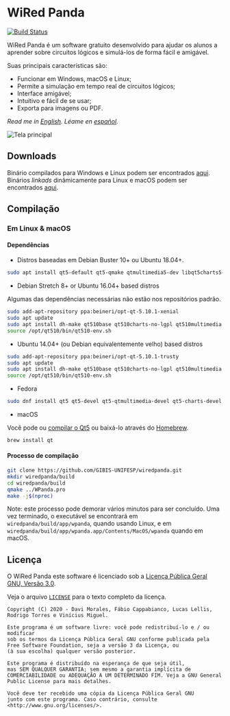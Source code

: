 # WiRed Panda

[![Build Status](https://travis-ci.org/GIBIS-UNIFESP/wiRedPanda.svg?branch=master)](https://travis-ci.org/GIBIS-UNIFESP/wiRedPanda)

WiRed Panda é um software gratuito desenvolvido para ajudar os alunos a aprender sobre circuitos lógicos e simulá-los de forma fácil e amigável.

Suas principais características são:
  - Funcionar em Windows, macOS e Linux;
  - Permite a simulação em tempo real de circuitos lógicos;
  - Interface amigável;
  - Intuitivo e fácil de se usar;
  - Exporta para imagens ou PDF.

_Read me in [English](README.md). Léame en [español](README_es.md)._
   
![Tela principal](https://user-images.githubusercontent.com/36349314/97934063-532ed000-1d53-11eb-9667-73ea32f456ce.png)

## Downloads

Binário compilados para Windows e Linux podem ser encontrados [aqui](http://gibis-unifesp.github.io/wiRedPanda/downloads/).
Binários _linkads_ dinâmicamente para Linux e macOS podem ser encontrados [aqui](https://github.com/GIBIS-UNIFESP/wiRedPanda/releases).

## Compilação

### Em Linux & macOS

#### Dependências

* Distros baseadas em Debian Buster 10+ ou Ubuntu 18.04+.

```bash
sudo apt install qt5-default qt5-qmake qtmultimedia5-dev libqt5charts5-dev
```

* Debian Stretch 8+ or Ubuntu 16.04+ based distros

Algumas das dependências necessárias não estão nos repositórios padrão.

```bash
sudo add-apt-repository ppa:beineri/opt-qt-5.10.1-xenial
sudo apt update 
sudo apt install dh-make qt510base qt510charts-no-lgpl qt510multimedia
source /opt/qt510/bin/qt510-env.sh
```

* Ubuntu 14.04+ (ou Debian equivalentemente velho) based distros

```bash
sudo add-apt-repository ppa:beineri/opt-qt-5.10.1-trusty
sudo apt update 
sudo apt install dh-make qt510base qt510charts-no-lgpl qt510multimedia
source /opt/qt510/bin/qt510-env.sh
```

* Fedora

```bash
sudo dnf install qt5 qt5-devel qt5-qtmultimedia-devel qt5-charts-devel
```

* macOS

Você pode ou [compilar o Qt5](https://doc.qt.io/qt-5/macos-building.html) ou baixá-lo através do [Homebrew](https://brew.sh/).


```bash
brew install qt
```

#### Processo de compilação

```bash
git clone https://github.com/GIBIS-UNIFESP/wiredpanda.git
mkdir wiredpanda/build
cd wiredpanda/build
qmake ../WPanda.pro
make -j$(nproc)
```

Note: este processo pode demorar vários minutos para ser concluído. Uma vez terminado, o executável se encontrará em `wiredpanda/build/app/wpanda`, quando usando Linux, e em `wiredpanda/build/app/wpanda.app/Contents/MacOS/wpanda` quando em macOS.


## Licença

O WiRed Panda este software é licenciado sob a [Licença Pública Geral GNU, Versão 3.0](http://www.gnu.org/licenses/).

Veja o arquivo [`LICENSE`](LICENSE) para o texto completo da licença.
  
    Copyright (C) 2020 - Davi Morales, Fábio Cappabianco, Lucas Lellis, Rodrigo Torres e Vinícius Miguel.

    Este programa é um software livre: você pode redistribuí-lo e / ou modificar
    sob os termos da Licença Pública Geral GNU conforme publicada pela Free Software Foundation, seja a versão 3 da Licença, ou
    (à sua escolha) qualquer versão posterior.
    
    Este programa é distribuído na esperança de que seja útil,
    mas SEM QUALQUER GARANTIA; sem mesmo a garantia implícita de COMERCIABILIDADE ou ADEQUAÇÃO A UM DETERMINADO FIM. Veja a GNU General Public License para mais detalhes.

    Você deve ter recebido uma cópia da Licença Pública Geral GNU
    junto com este programa. Caso contrário, consulte <http://www.gnu.org/licenses/>.
